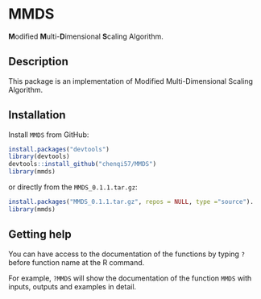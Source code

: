 # MMDS
**M**odified **M**ulti-**D**imensional **S**caling Algorithm.

## Description
This package is an implementation of Modified Multi-Dimensional Scaling Algorithm.

## Installation
Install `MMDS` from GitHub:

```r
install.packages("devtools")
library(devtools)
devtools::install_github("chenqi57/MMDS")
library(mmds)
```
or directly from the `MMDS_0.1.1.tar.gz`:
```r
install.packages("MMDS_0.1.1.tar.gz", repos = NULL, type ="source").
library(mmds)
```

## Getting help

You can have access to the documentation of the functions by typing `?` before function name at the R command. 

For example, `?MMDS` will show the documentation of the function `MMDS` with inputs, outputs and examples in detail.
